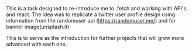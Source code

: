 This is a task designed to re-introduce me to  .fetch and working with API's and react. The idea was to replicate a twitter user profile design using information from the randomuser api (https://randomuser.me/) and for banner image(unsplash.it)

This is to serve as the introduction for further projects that will grow more advanced with each one.
